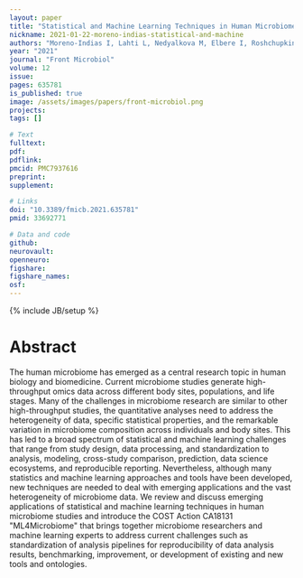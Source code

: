 ```yaml
---
layout: paper
title: "Statistical and Machine Learning Techniques in Human Microbiome Studies: Contemporary Challenges and Solutions"
nickname: 2021-01-22-moreno-indias-statistical-and-machine
authors: "Moreno-Indias I, Lahti L, Nedyalkova M, Elbere I, Roshchupkin G, Adilovic M, Aydemir O, Bakir-Gungor B, Santa Pau EC, D'Elia D, Desai MS, Falquet L, Gundogdu A, Hron K, Klammsteiner T, Lopes MB, Marcos-Zambrano LJ, Marques C, Mason M, May P, Pasic L, Pio G, Pongor S, Promponas VJ, Przymus P, Saez-Rodriguez J, Sampri A, Shigdel R, Stres B, Suharoschi R, Truu J, Truica CO, Vilne B, Vlachakis D, Yilmaz E, Zeller G, Zomer AL, Gomez-Cabrero D, Claesson MJ"
year: "2021"
journal: "Front Microbiol"
volume: 12
issue: 
pages: 635781
is_published: true
image: /assets/images/papers/front-microbiol.png
projects:
tags: []

# Text
fulltext:
pdf:
pdflink:
pmcid: PMC7937616
preprint:
supplement:

# Links
doi: "10.3389/fmicb.2021.635781"
pmid: 33692771

# Data and code
github:
neurovault:
openneuro:
figshare:
figshare_names:
osf:
---
```

{% include JB/setup %}

# Abstract

The human microbiome has emerged as a central research topic in human biology and biomedicine. Current microbiome studies generate high-throughput omics data across different body sites, populations, and life stages. Many of the challenges in microbiome research are similar to other high-throughput studies, the quantitative analyses need to address the heterogeneity of data, specific statistical properties, and the remarkable variation in microbiome composition across individuals and body sites. This has led to a broad spectrum of statistical and machine learning challenges that range from study design, data processing, and standardization to analysis, modeling, cross-study comparison, prediction, data science ecosystems, and reproducible reporting. Nevertheless, although many statistics and machine learning approaches and tools have been developed, new techniques are needed to deal with emerging applications and the vast heterogeneity of microbiome data. We review and discuss emerging applications of statistical and machine learning techniques in human microbiome studies and introduce the COST Action CA18131 "ML4Microbiome" that brings together microbiome researchers and machine learning experts to address current challenges such as standardization of analysis pipelines for reproducibility of data analysis results, benchmarking, improvement, or development of existing and new tools and ontologies.
